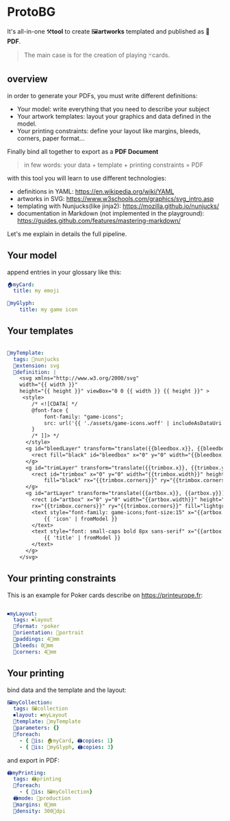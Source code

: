 
# ProtoBG

It's all-in-one ⚒️**tool** to create 🖼️**artworks** templated and published as 📄**PDF**.

> The main case is for the creation of playing 🃏cards. 

## overview

in order to generate your PDFs, you must write different definitions:

* Your model: write everything that you need to describe your subject 
* Your artwork templates: layout your graphics and data defined in the model.
* Your printing constraints: define your layout like margins, bleeds, corners, paper format...

Finally bind all together to export as a **PDF Document**

> in few words:  your data + template + printing constraints = PDF


with this tool you will learn to use different technologies:

* definitions in YAML: https://en.wikipedia.org/wiki/YAML
* artworks in SVG: https://www.w3schools.com/graphics/svg_intro.asp
* templating with Nunjucks(like jinja2): https://mozilla.github.io/nunjucks/
* documentation in Markdown (not implemented in the playground): https://guides.github.com/features/mastering-markdown/

Let's me explain in details the full pipeline.

## Your model

append entries in your glossary like this:

```yaml
🏠myCard:
  title: my emoji

myGlyph:
    title: my game icon
```

## Your templates

```yaml

📐myTemplate:
  tags: 📐nunjucks
  📐extension: svg
  📐definition: |
    <svg xmlns="http://www.w3.org/2000/svg" 
    width="{{ width }}"
    height="{{ height }}" viewBox="0 0 {{ width }} {{ height }}" >
     <style>
        /* <![CDATA[ */
        @font-face {
            font-family: "game-icons";
            src: url('{{ './assets/game-icons.woff' | includeAsDataUri }}') format('woff');
        }
        /* ]]> */
      </style>
      <g id="bleedLayer" transform="translate({{bleedbox.x}}, {{bleedbox.y}})">
        <rect fill="black" id="bleedbox" x="0" y="0" width="{{bleedbox.width}}" height="{{bleedbox.height}}"/>
      </g>
      <g id="trimLayer" transform="translate({{trimbox.x}}, {{trimbox.y}})">
        <rect id="trimbox" x="0" y="0" width="{{trimbox.width}}" height="{{trimbox.height}}"
            fill="black" rx="{{trimbox.corners}}" ry="{{trimbox.corners}}"/>
      </g>
      <g id="artLayer" transform="translate({{artbox.x}}, {{artbox.y}})">
        <rect id="artbox" x="0" y="0" width="{{artbox.width}}" height="{{artbox.height}}"
        rx="{{trimbox.corners}}" ry="{{trimbox.corners}}" fill="lightgray" />
        <text style="font-family: game-icons;font-size:15" x="{{artbox.width/2}}" y="{{artbox.height/2}}" text-anchor="middle">
            {{ 'icon' | fromModel }}
        </text>
        <text style="font: small-caps bold 8px sans-serif" x="{{artbox.width/2}}" y="{{artbox.height/2+12}}" text-anchor="middle" fill="black">
            {{ 'title' | fromModel }}
        </text>
      </g>
    </svg>
```

## Your printing constraints

This is an example for Poker cards describe on https://printeurope.fr:

```yaml

⏹myLayout: 
  tags: ⏹layout
  📄format: 🃏poker 
  🔄orientation: 🔄portrait
  📏paddings: 4📏mm
  📏bleeds: 0📏mm
  📏corners: 4📏mm

```

## Your printing

bind data and the template and the layout:

```yaml
🖼️myCollection:
  tags: 🖼️collection
  ⏹layout: ⏹myLayout
  📐template: 📐myTemplate
  📐parameters: {}
  📑foreach:
    - { 📑is: 🏠myCard, 🖨️copies: 1}
    - { 📑is: myGlyph, 🖨️copies: 3}

```

and export in PDF:

```yaml
🖨️myPrinting:
  tags: 🖨️printing
  📑foreach:
    - { 📑is: 🖼️myCollection}
  🖨️mode: 🚀production
  📏margins: 0📏mm
  📏density: 300📏dpi
  
```
